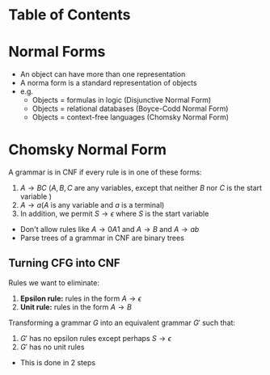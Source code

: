 # Table of Contents

# Normal Forms
- An object can have more than one representation
- A norma form is a standard representation of objects
- e.g.
	- Objects = formulas in logic (Disjunctive Normal Form)
	- Objects = relational databases (Boyce-Codd Normal Form)
	- Objects = context-free languages (Chomsky Normal Form)
# Chomsky Normal Form
A grammar is in CNF if every rule is in one of these forms:
1. $A\rightarrow BC$ $(A, B, C$ are any variables, except that neither $B$ nor $C$ is the start variable $)$
2. $A\rightarrow a(A$ is any variable and $a$ is a terminal$)$
3. In addition, we permit $S\rightarrow \epsilon$ where $S$ is the start variable
- Don't allow rules like $A\rightarrow0A1$ and $A\rightarrow B$ and $A\rightarrow ab$
- Parse trees of a grammar in CNF are binary trees
## Turning CFG into CNF
Rules we want to eliminate:
1. **Epsilon rule:** rules in the form $A\rightarrow \epsilon$
2. **Unit rule:** rules in the form $A\rightarrow B$

Transforming a grammar $G$ into an equivalent grammar $G'$ such that:
1. $G'$ has no epsilon rules except perhaps $S\rightarrow\epsilon$
2. $G'$ has no unit rules
- This is done in 2 steps